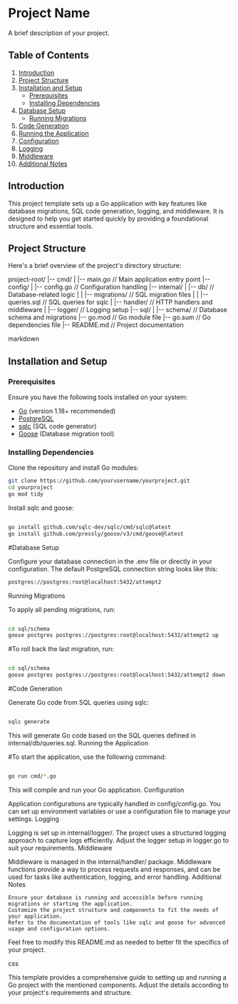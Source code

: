 
# Project Name

A brief description of your project.

## Table of Contents

1. [Introduction](#introduction)
2. [Project Structure](#project-structure)
3. [Installation and Setup](#installation-and-setup)
    - [Prerequisites](#prerequisites)
    - [Installing Dependencies](#installing-dependencies)
4. [Database Setup](#database-setup)
    - [Running Migrations](#running-migrations)
5. [Code Generation](#code-generation)
6. [Running the Application](#running-the-application)
7. [Configuration](#configuration)
8. [Logging](#logging)
9. [Middleware](#middleware)
10. [Additional Notes](#additional-notes)

## Introduction

This project template sets up a Go application with key features like database migrations, SQL code generation, logging, and middleware. It is designed to help you get started quickly by providing a foundational structure and essential tools.

## Project Structure

Here's a brief overview of the project's directory structure:

project-root/
|-- cmd/
| |-- main.go // Main application entry point
|-- config/
| |-- config.go // Configuration handling
|-- internal/
| |-- db/ // Database-related logic
| | |-- migrations/ // SQL migration files
| | |-- queries.sql // SQL queries for sqlc
| |-- handler/ // HTTP handlers and middleware
| |-- logger/ // Logging setup
|-- sql/
| |-- schema/ // Database schema and migrations
|-- go.mod // Go module file
|-- go.sum // Go dependencies file
|-- README.md // Project documentation

markdown


## Installation and Setup

### Prerequisites

Ensure you have the following tools installed on your system:

- [Go](https://golang.org/dl/) (version 1.18+ recommended)
- [PostgreSQL](https://www.postgresql.org/download/)
- [sqlc](https://github.com/sqlc-dev/sqlc) (SQL code generator)
- [Goose](https://github.com/pressly/goose) (Database migration tool)

### Installing Dependencies

Clone the repository and install Go modules:

```sh
git clone https://github.com/yourusername/yourproject.git
cd yourproject
go mod tidy
```

Install sqlc and goose:

```sh

go install github.com/sqlc-dev/sqlc/cmd/sqlc@latest
go install github.com/pressly/goose/v3/cmd/goose@latest
```

#Database Setup

Configure your database connection in the .env file or directly in your configuration. The default PostgreSQL connection string looks like this:

```sh
postgres://postgres:root@localhost:5432/attempt2
```

Running Migrations

To apply all pending migrations, run:

```sh

cd sql/schema
goose postgres postgres://postgres:root@localhost:5432/attempt2 up
```

#To roll back the last migration, run:

```sh

cd sql/schema
goose postgres postgres://postgres:root@localhost:5432/attempt2 down
```
#Code Generation

Generate Go code from SQL queries using sqlc:

```sh

sqlc generate
```
This will generate Go code based on the SQL queries defined in internal/db/queries.sql.
Running the Application

#To start the application, use the following command:

```sh

go run cmd/*.go
```
This will compile and run your Go application.
Configuration

Application configurations are typically handled in config/config.go. You can set up environment variables or use a configuration file to manage your settings.
Logging

Logging is set up in internal/logger/. The project uses a structured logging approach to capture logs efficiently. Adjust the logger setup in logger.go to suit your requirements.
Middleware

Middleware is managed in the internal/handler/ package. Middleware functions provide a way to process requests and responses, and can be used for tasks like authentication, logging, and error handling.
Additional Notes

    Ensure your database is running and accessible before running migrations or starting the application.
    Customize the project structure and components to fit the needs of your application.
    Refer to the documentation of tools like sqlc and goose for advanced usage and configuration options.

Feel free to modify this README.md as needed to better fit the specifics of your project.

css


This template provides a comprehensive guide to setting up and running a Go project with the mentioned components. Adjust the details according to your project's requirements and structure.


